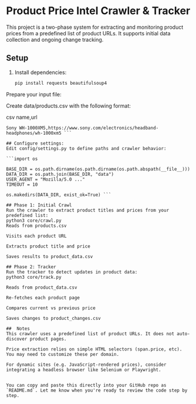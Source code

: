 # Product Price Intel Crawler & Tracker

This project is a two-phase system for extracting and monitoring product prices from a predefined list of product URLs. It supports initial data collection and ongoing change tracking.

## Setup

1. Install dependencies:

   ```bash
   pip install requests beautifulsoup4
Prepare your input file:

Create data/products.csv with the following format:

csv
name,url

 ```AirPods Pro,https://www.apple.com/shop/product/MLWK3AM/A/airpods-pro
Sony WH-1000XM5,https://www.sony.com/electronics/headband-headphones/wh-1000xm5 ```

## Configure settings:
Edit config/settings.py to define paths and crawler behavior:

 ```import os

BASE_DIR = os.path.dirname(os.path.dirname(os.path.abspath(__file__)))
DATA_DIR = os.path.join(BASE_DIR, "data")
USER_AGENT = "Mozilla/5.0 ..."
TIMEOUT = 10

os.makedirs(DATA_DIR, exist_ok=True) ```

## Phase 1: Initial Crawl
Run the crawler to extract product titles and prices from your predefined list:
python3 core/crawl.py
Reads from products.csv

Visits each product URL

Extracts product title and price

Saves results to product_data.csv

## Phase 2: Tracker
Run the tracker to detect updates in product data:
python3 core/track.py

Reads from product_data.csv

Re-fetches each product page

Compares current vs previous price

Saves changes to product_changes.csv

##  Notes
This crawler uses a predefined list of product URLs. It does not auto-discover product pages.

Price extraction relies on simple HTML selectors (span.price, etc). You may need to customize these per domain.

For dynamic sites (e.g. JavaScript-rendered prices), consider integrating a headless browser like Selenium or Playwright.


You can copy and paste this directly into your GitHub repo as `README.md`. Let me know when you're ready to review the code step by step.
